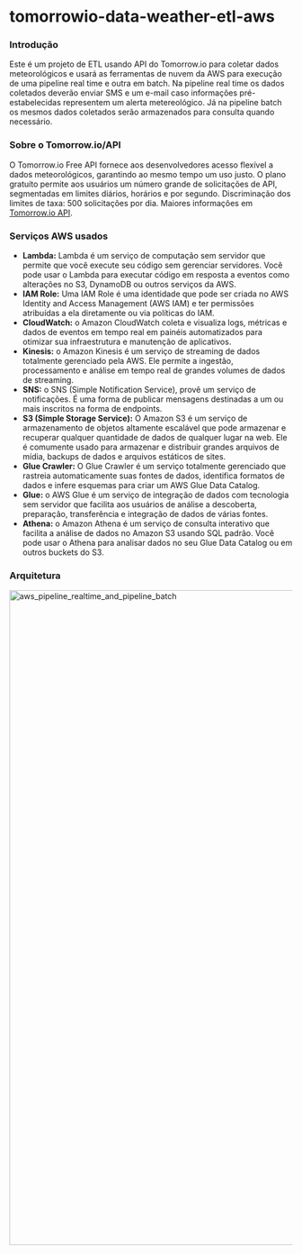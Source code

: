 # tomorrowio-data-weather-etl-aws

### Introdução

Este é um projeto de ETL usando API do Tomorrow.io para coletar dados meteorológicos e usará as ferramentas de nuvem da AWS para execução de uma pipeline real time e outra em batch. Na pipeline real time os dados coletados deverão enviar SMS e um e-mail caso informações pré-estabelecidas representem um alerta metereológico. Já na pipeline batch os mesmos dados coletados serão armazenados para consulta quando necessário. 

### Sobre o Tomorrow.io/API

O Tomorrow.io Free API fornece aos desenvolvedores acesso flexível a dados meteorológicos, garantindo ao mesmo tempo um uso justo. O plano gratuíto permite aos usuários um número grande de solicitações de API, segmentadas em limites diários, horários e por segundo. Discriminação dos limites de taxa: 500 solicitações por dia. Maiores informações em [Tomorrow.io API](https://docs.tomorrow.io/reference/welcome).

### Serviços AWS usados

- **Lambda:** Lambda é um serviço de computação sem servidor que permite que você execute seu código sem gerenciar servidores. Você pode usar o Lambda para executar código em resposta a eventos como alterações no S3, DynamoDB ou outros serviços da AWS.
- **IAM Role:** Uma IAM Role é uma identidade que pode ser criada no AWS Identity and Access Management (AWS IAM) e ter permissões atribuídas a ela diretamente ou via políticas do IAM.
- **CloudWatch:** o Amazon CloudWatch coleta e visualiza logs, métricas e dados de eventos em tempo real em painéis automatizados para otimizar sua infraestrutura e manutenção de aplicativos.
- **Kinesis:** o Amazon Kinesis é um serviço de streaming de dados totalmente gerenciado pela AWS. Ele permite a ingestão, processamento e análise em tempo real de grandes volumes de dados de streaming.
- **SNS:** o SNS (Simple Notification Service), provê um serviço de notificações. É uma forma de publicar mensagens destinadas a um ou mais inscritos na forma de endpoints.
- **S3 (Simple Storage Service):** O Amazon S3 é um serviço de armazenamento de objetos altamente escalável que pode armazenar e recuperar qualquer quantidade de dados de qualquer lugar na web. Ele é comumente usado para armazenar e distribuir grandes arquivos de mídia, backups de dados e arquivos estáticos de sites.
- **Glue Crawler:** O Glue Crawler é um serviço totalmente gerenciado que rastreia automaticamente suas fontes de dados, identifica formatos de dados e infere esquemas para criar um AWS Glue Data Catalog.
- **Glue:** o AWS Glue é um serviço de integração de dados com tecnologia sem servidor que facilita aos usuários de análise a descoberta, preparação, transferência e integração de dados de várias fontes.
- **Athena:** o Amazon Athena é um serviço de consulta interativo que facilita a análise de dados no Amazon S3 usando SQL padrão. Você pode usar o Athena para analisar dados no seu Glue Data Catalog ou em outros buckets do S3.

### Arquitetura

<img width="1163" alt="aws_pipeline_realtime_and_pipeline_batch" src="https://github.com/marcelodutra7/my-repository/blob/cda4f607fde1c24276d6793a5921e6f2713936ee/images/aws_pipeline_realtime_and_pipeline_batch.jpg">

